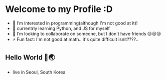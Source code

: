 # Welcome to my Profile :D
- 🔭 I’m interested in programming(although I'm not good at it)!
- 🌱 currentrly learning Python, and JS for myself
- 👯 I’m looking to collaborate on someone, but I don't have friends 😢😢😢
- ⚡ Fun fact: I'm not good at math.. it's quite difficult isnit????..

## Hello World 👋🌏
- live in Seoul, South Korea
